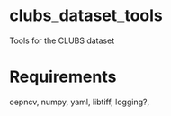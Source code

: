 # clubs_dataset_tools
Tools for the CLUBS dataset


# Requirements
oepncv, numpy, yaml, libtiff, logging?, 
